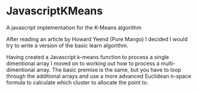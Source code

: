 # JavascriptKMeans
A javascript implementation for the K-Means algorithm

After reading an article by Howard Yeend (Pure Mango) I decided I would try to write a version of the basic learn algorithm.

Having created a Javascript k-means function to process a single dimentional array I moved on to working out how to process a multi-dimentional array. The basic premise is the same, but you have to loop through the additional arrays and use a more advanced Euclidean n-space formula to calculate which cluster to allocate the point to.

